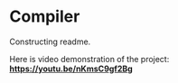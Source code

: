 # Compiler

Constructing readme.

Here is video demonstration of the project: **https://youtu.be/nKmsC9gf2Bg**
